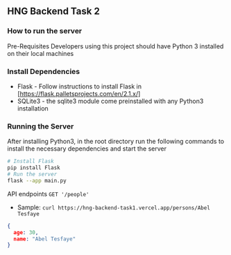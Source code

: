 ## HNG Backend Task 2
### How to run the server
Pre-Requisites
Developers using this project should have Python 3 installed on their local machines
### Install Dependencies
- Flask - Follow instructions to install Flask in [https://flask.palletsprojects.com/en/2.1.x/] 
- SQLite3 - the sqlite3 module come preinstalled with any Python3 installation 
### Running the Server 
After installing Python3, in the root directory run the following commands to install the necessary dependencies and start the server
```bash
# Install Flask
pip install Flask
# Run the server
flask --app main.py
```
API endpoints 
`GET '/people'`
- Sample: `curl https://hng-backend-task1.vercel.app/persons/Abel Tesfaye`

```json
{
  age: 30,
  name: "Abel Tesfaye"
}
```
